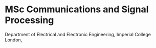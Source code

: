 # MSc Communications and Signal Processing
Department of Electrical and Electronic Engineering, Imperial College London, 

